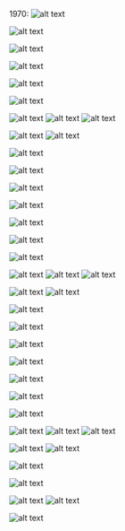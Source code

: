 
1970:
![alt text](https://github.com/Rockycta/corejava2/blob/master/youtube%20downloaded/26%20String%20Handling/1/Screenshot%20(1970).png)

![alt text](https://github.com/Rockycta/corejava2/blob/master/youtube%20downloaded/26%20String%20Handling/1/Screenshot%20(1971).png)

![alt text](https://github.com/Rockycta/corejava2/blob/master/youtube%20downloaded/26%20String%20Handling/1/Screenshot%20(1972).png)

![alt text](https://github.com/Rockycta/corejava2/blob/master/youtube%20downloaded/26%20String%20Handling/1/Screenshot%20(1973).png)


![alt text](https://github.com/Rockycta/corejava2/blob/master/youtube%20downloaded/26%20String%20Handling/1/Screenshot%20(1974).png)

![alt text](https://github.com/Rockycta/corejava2/blob/master/youtube%20downloaded/26%20String%20Handling/1/Screenshot%20(1975).png)

![alt text](https://github.com/Rockycta/corejava2/blob/master/youtube%20downloaded/26%20String%20Handling/1/Screenshot%20(1976).png)
![alt text](https://github.com/Rockycta/corejava2/blob/master/youtube%20downloaded/26%20String%20Handling/1/Screenshot%20(1977).png)
![alt text](https://github.com/Rockycta/corejava2/blob/master/youtube%20downloaded/26%20String%20Handling/1/Screenshot%20(1978).png)

![alt text](https://github.com/Rockycta/corejava2/blob/master/youtube%20downloaded/26%20String%20Handling/1/Screenshot%20(1979).png)
![alt text](https://github.com/Rockycta/corejava2/blob/master/youtube%20downloaded/26%20String%20Handling/1/Screenshot%20(1980).png)


![alt text](https://github.com/Rockycta/corejava2/blob/master/youtube%20downloaded/26%20String%20Handling/1/Screenshot%20(1981).png)

![alt text](https://github.com/Rockycta/corejava2/blob/master/youtube%20downloaded/26%20String%20Handling/1/Screenshot%20(1982).png)

![alt text](https://github.com/Rockycta/corejava2/blob/master/youtube%20downloaded/26%20String%20Handling/1/Screenshot%20(1983).png)

![alt text](https://github.com/Rockycta/corejava2/blob/master/youtube%20downloaded/26%20String%20Handling/1/Screenshot%20(1984).png)

![alt text](https://github.com/Rockycta/corejava2/blob/master/youtube%20downloaded/26%20String%20Handling/1/Screenshot%20(1985).png)


![alt text](https://github.com/Rockycta/corejava2/blob/master/youtube%20downloaded/26%20String%20Handling/1/Screenshot%20(1986).png)

![alt text](https://github.com/Rockycta/corejava2/blob/master/youtube%20downloaded/26%20String%20Handling/1/Screenshot%20(1987).png)

![alt text](https://github.com/Rockycta/corejava2/blob/master/youtube%20downloaded/26%20String%20Handling/1/Screenshot%20(1988).png)
![alt text](https://github.com/Rockycta/corejava2/blob/master/youtube%20downloaded/26%20String%20Handling/1/Screenshot%20(1989).png)
![alt text](https://github.com/Rockycta/corejava2/blob/master/youtube%20downloaded/26%20String%20Handling/1/Screenshot%20(1990).png)

![alt text](https://github.com/Rockycta/corejava2/blob/master/youtube%20downloaded/26%20String%20Handling/1/Screenshot%20(1991).png)
![alt text](https://github.com/Rockycta/corejava2/blob/master/youtube%20downloaded/26%20String%20Handling/1/Screenshot%20(1992).png)


![alt text](https://github.com/Rockycta/corejava2/blob/master/youtube%20downloaded/26%20String%20Handling/1/Screenshot%20(1993).png)


![alt text](https://github.com/Rockycta/corejava2/blob/master/youtube%20downloaded/26%20String%20Handling/1/Screenshot%20(1994).png)

![alt text](https://github.com/Rockycta/corejava2/blob/master/youtube%20downloaded/26%20String%20Handling/1/Screenshot%20(1995).png)

![alt text](https://github.com/Rockycta/corejava2/blob/master/youtube%20downloaded/26%20String%20Handling/1/Screenshot%20(1996).png)

![alt text](https://github.com/Rockycta/corejava2/blob/master/youtube%20downloaded/26%20String%20Handling/1/Screenshot%20(1997).png)


![alt text](https://github.com/Rockycta/corejava2/blob/master/youtube%20downloaded/26%20String%20Handling/1/Screenshot%20(1998).png)

![alt text](https://github.com/Rockycta/corejava2/blob/master/youtube%20downloaded/26%20String%20Handling/1/Screenshot%20(1999).png)

![alt text](https://github.com/Rockycta/corejava2/blob/master/youtube%20downloaded/26%20String%20Handling/1/Screenshot%20(2000).png)
![alt text](https://github.com/Rockycta/corejava2/blob/master/youtube%20downloaded/26%20String%20Handling/1/Screenshot%20(2001).png)
![alt text](https://github.com/Rockycta/corejava2/blob/master/youtube%20downloaded/26%20String%20Handling/1/Screenshot%20(2002).png)

![alt text](https://github.com/Rockycta/corejava2/blob/master/youtube%20downloaded/26%20String%20Handling/1/Screenshot%20(2003).png)
![alt text](https://github.com/Rockycta/corejava2/blob/master/youtube%20downloaded/26%20String%20Handling/1/Screenshot%20(2004).png)


![alt text](https://github.com/Rockycta/corejava2/blob/master/youtube%20downloaded/26%20String%20Handling/1/Screenshot%20(2005).png)

![alt text](https://github.com/Rockycta/corejava2/blob/master/youtube%20downloaded/26%20String%20Handling/1/Screenshot%20(2006).png)

![alt text](https://github.com/Rockycta/corejava2/blob/master/youtube%20downloaded/26%20String%20Handling/1/Screenshot%20(2007).png)
![alt text](https://github.com/Rockycta/corejava2/blob/master/youtube%20downloaded/26%20String%20Handling/1/Screenshot%20(2008).png)

![alt text](https://github.com/Rockycta/corejava2/blob/master/youtube%20downloaded/26%20String%20Handling/1/Screenshot%20(2009).png)






